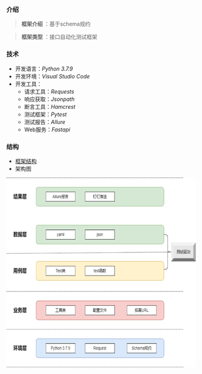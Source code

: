 ### 介绍

> **框架介绍** ：基于schema规约  

> **框架类型** ：接口自动化测试框架

### 技术

* 开发语言：*Python 3.7.9*
* 开发环境：*Visual Studio Code*
* 开发工具：
  * 请求工具：*Requests*
  * 响应获取：*Jsonpath*
  * 断言工具：*Hamcrest*
  * 测试框架：*Pytest*
  * 测试报告：*Allure*
  * Web服务：*Fastapi*

### 结构

  * [框架结构](https://www.processon.com/view/link/624e3c3e1e085332f32e7c17)  
  * 架构图  
  <img src="./架构图.png" width="500" height="500" align="middle" />